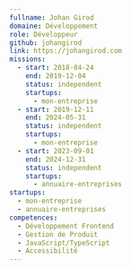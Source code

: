 ```yaml
---
fullname: Johan Girod
domaine: Développement
role: Développeur
github: johangirod
link: https://johangirod.com
missions:
  - start: 2018-04-24
    end: 2019-12-04
    status: independent
    startups:
      - mon-entreprise
  - start: 2019-12-11
    end: 2024-05-31
    status: independent
    startups:
      - mon-entreprise
  - start: 2023-09-01
    end: 2024-12-31
    status: independent
    startups:
      - annuaire-entreprises
startups:
  - mon-entreprise
  - annuaire-entreprises
competences:
  - Développement Frontend
  - Gestion de Produit
  - JavaScript/TypeScript
  - Accessibilité
---
```

